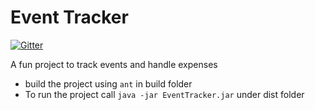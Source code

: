 Event Tracker
============

[![Gitter](https://badges.gitter.im/Join%20Chat.svg)](https://gitter.im/Alpha-Team/eventtracker?utm_source=badge&utm_medium=badge&utm_campaign=pr-badge&utm_content=badge)

A fun project to track events and handle expenses 

 - build the project using `ant` in build folder
 - To run the project call `java -jar EventTracker.jar` under dist folder
